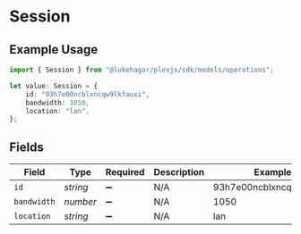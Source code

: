 # Session

## Example Usage

```typescript
import { Session } from "@lukehagar/plexjs/sdk/models/operations";

let value: Session = {
    id: "93h7e00ncblxncqw9lkfaoxi",
    bandwidth: 1050,
    location: "lan",
};
```

## Fields

| Field                    | Type                     | Required                 | Description              | Example                  |
| ------------------------ | ------------------------ | ------------------------ | ------------------------ | ------------------------ |
| `id`                     | *string*                 | :heavy_minus_sign:       | N/A                      | 93h7e00ncblxncqw9lkfaoxi |
| `bandwidth`              | *number*                 | :heavy_minus_sign:       | N/A                      | 1050                     |
| `location`               | *string*                 | :heavy_minus_sign:       | N/A                      | lan                      |